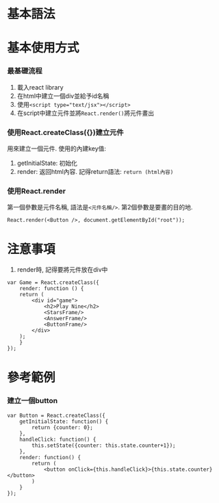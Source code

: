 基本語法
===

# 基本使用方式

### 最基礎流程
1. 載入react library
2. 在html中建立一個div並給予id名稱
3. 使用`<script type="text/jsx"></script>`
4. 在script中建立元件並將`React.render()`將元件畫出

### 使用React.createClass({})建立元件
用來建立一個元件. 使用的內建key值: 
1. getInitialState: 初始化
2. render: 返回html內容. 記得return語法: `return (html內容)`

### 使用React.render
第一個參數是元件名稱, 語法是`<元件名稱/>`. 第2個參數是要畫的目的地.
```
React.render(<Button />, document.getElementById("root"));
```

# 注意事項
1. render時, 記得要將元件放在div中
```
var Game = React.createClass({
    render: function () {
    return (
        <div id="game">
            <h2>Play Nine</h2>
            <StarsFrame/>
            <AnswerFrame/>
            <ButtonFrame/>
        </div>
    );
    }
});
```

# 參考範例

### 建立一個button
```
var Button = React.createClass({
    getInitialState: function() {
        return {counter: 0};
    },
    handleClick: function() {
        this.setState({counter: this.state.counter+1});
    },
    render: function() {
        return (
            <button onClick={this.handleClick}>{this.state.counter}</button>
        )
    }
});
```